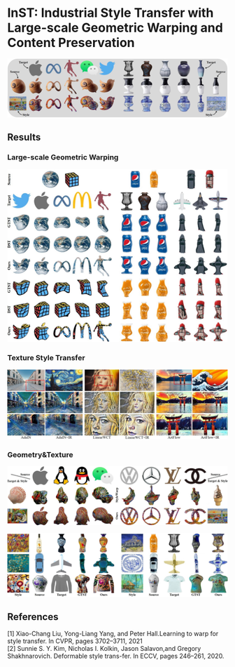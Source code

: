 # InST: Industrial Style Transfer with Large-scale Geometric Warping and Content Preservation
<!-- **Industrial Style Transfer with Large-scale Geometric Shape** -->

<p align='center'>
 <img alt='First Row' src='figs/first.jpg'>
</p>

## Results
### Large-scale Geometric Warping
<p align='center'>
 <img alt='Large-scale Warping Examples' src='figs/warp.jpg'>
</p>

### Texture Style Transfer
<p align='center'>
 <img alt='Texture Transfer Examples' src='figs/texture.jpg'>
</p>

### Geometry&Texture
<p align='center'>
 <img alt='Shape and Texture Transfer Examples' src='figs/warp_texture.jpg'>
</p
<p align='center'>
 <img alt='Shape and Texture Transfer Examples_2' src='figs/warp_texture2.jpg'>
</p>

## References
[1] Xiao-Chang  Liu,  Yong-Liang  Yang,  and  Peter  Hall.Learning to warp for style transfer.   In CVPR, pages 3702–3711, 2021  
[2] Sunnie S. Y. Kim, Nicholas I. Kolkin, Jason Salavon,and Gregory Shakhnarovich.  Deformable style trans-fer.   In ECCV, pages 246–261,  2020. 